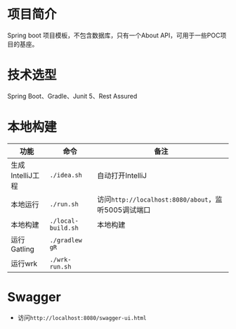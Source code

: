 # 项目简介
Spring boot 项目模板，不包含数据库，只有一个About API，可用于一些POC项目的基座。

# 技术选型
Spring Boot、Gradle、Junit 5、Rest Assured

# 本地构建

|功能|命令|备注|
| --- | --- | --- |
|生成IntelliJ工程|`./idea.sh`|自动打开IntelliJ|
|本地运行|`./run.sh`|访问`http://localhost:8080/about`，监听5005调试端口|
|本地构建|`./local-build.sh`|本地构建|
|运行Gatling|`./gradlew gR`|
|运行wrk|`./wrk-run.sh`|

# Swagger
- 访问`http://localhost:8080/swagger-ui.html`

